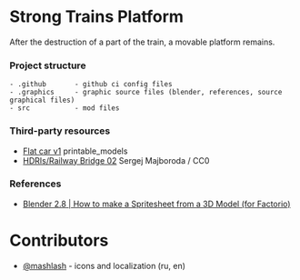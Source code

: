 # Strong Trains Platform

After the destruction of a part of the train, a movable platform remains.

### Project structure

```
- .github       - github ci config files
- .graphics     - graphic source files (blender, references, source graphical files)
- src           - mod files
```

### Third-party resources
 - [Flat car v1](https://free3d.com/3d-model/flat-car-v1--355163.html) printable_models
 - [HDRIs/Railway Bridge 02](https://polyhaven.com/a/railway_bridge_02) Sergej Majboroda / CC0

### References
- [Blender 2.8 | How to make a Spritesheet from a 3D Model (for Factorio)](https://www.youtube.com/watch?v=h36kd6wiWy8&t=615s)

# Contributors
- [@mashlash](https://github.com/mashlash) - icons and localization (ru, en)